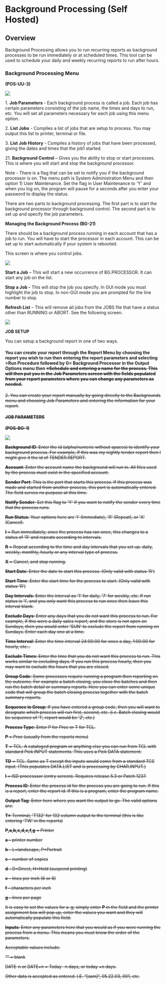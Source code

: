 # Background Processing (Self Hosted)

<PageHeader />

## Overview

Background Processing allows you to run recurring reports as background processes to be run immediately or at scheduled times. This tool can be used to schedule your daily and weekly recurring reports to run after hours.

### **Background Processing Menu**

**(POS-UU-3)**

![](./word-image-361.png)

1\. **Job Parameters** - Each background process is called a job. Each job has certain parameters consisting of the job name, the times and days to run, etc. You will set all parameters necessary for each job using this menu option.

2\. **List Jobs** - Compiles a list of jobs that are setup to process. You may output this list to printer, terminal or file.

3\. **List Job History** - Compiles a history of jobs that have been processed, giving the dates and times that the job1 started.

21\. **Background Control** – Gives you the ability to stop or start processes. This is where you will start and stop the background processor.

Note - There is a flag that can be set to notify you if the background processor is on. The menu path is System Administration Menu and then option 1) User Maintenance. Set the flag in User Maintenance to 'Y' and when you log on, the program will pause for a seconds after you enter your password to display the status.

There are two parts to background processing. The first part is to start the background processor through background control. The second part is to set up and specify the job parameters.

**Managing the Background Process (BG-21)**

There should be a background process running in each account that has a job to run. You will have to start the processor in each account. This can be set up to start automatically if your system is rebooted.

This screen is where you control jobs.

![](./word-image-362.png)

**Start a Job** – This will start a new occurrence of BG.PROCESSOR. It can start any job on the list.

**Stop a Job -** This will stop the job you specify. In GUI mode you must highlight the job to stop. In non-GUI mode you are prompted for the line number to stop.

**Refresh List** – This will remove all jobs from the JOBS file that have a status other than RUNNING or ABORT. See the following screen.

![](./word-image-363.png)

**JOB SETUP**

You can setup a background report in one of two ways.

#### You can create your report through the Report Menu by choosing the report you wish to run then entering the report parameters and selecting <R>=Run Procedure followed by G= Background Processor in the Output Options menu then <S>=Schedule and entering a name for the process. This will then put you in the Job Parameters screen with the fields populated from your report parameters where you can change any parameters as needed.

2\. You can create your report manually by going directly to the Backgrounds menu and choosing Job Parameters and entering the information for your report.

#### **JOB PARAMETERS**

**(POS-BG-1)**

![](./word-image-364.png)

**Background ID**: Enter the id (alpha/numeric without spaces) to identify your background process. For example, if this was my nightly tender report then I might give it the id of TENDER.REPORT.

**Account**: Enter the account name the background will run in. All files used by the process must exist in the specified account.

**Sender Port**: This is the port that starts this process. If this process was made and started from another process, this port is automatically entered. The field serves no purpose at this time.

**Notify Sender**: Set this flag to 'Y' if you want to notify the sender every time that the process runs.

**Run Status**: Your options here are 'I' (Immediate), 'R' (Repeat), or 'X' (Cancel).

**I** \= Run immediately, once the process has ran once, this changes to a status of 'R' and repeats according to intervals.

**R** \= Repeat according to the time and day intervals that you set up. daily, weekly, monthly, hourly or any interval type of process.

**X** \= Cancel, and stop running.

**Start Date**: Enter the date to start this process. (Only valid with status 'R')

**Start Time**: Enter the start time for the process to start. (Only valid with status 'R')

**Day Intervals**: Enter the interval as '1' for daily, '7' for weekly, etc. If run status is 'I', and you only want this process to run once then leave this interval blank.

**Exclude Days**: Enter any days that you do not want this process to run. For example, if this were a daily sales report, and the store is not open on Sundays, then you would enter 'SUN' to exclude the report from running on Sundays. Enter each day one at a time.

**Time Interval**: Enter the time interval 24:00:00 for once a day, 1:00:00 for hourly, etc…

**Exclude Times**: Enter the time that you do not want this process to run. This works similar to excluding days. If you run this process hourly, then you may want to exclude the hours that you are closed.

**Group Code**: Some processes require running a program then reporting on the outcome. For example a batch closing, you close the batches and then run the batch detail or summary reports. Here you can enter some unique code that will group the batch closing process together with the batch summary reports.

**Sequence in Group**: If you have entered a group code, then you will want to designate which process will run first, second, etc. (i.e. Batch closing would be sequence of '1', report would be '2', etc.)

**Process Type**: Enter P for Proc or T for TCL.

**P** \= Proc (usually from the reports menu)

**T** \= TCL. A cataloged program or anything else you can run from TCL with standard Pick INPUT statements. This uses a Pick DATA statement.

**TD** = TCL. Same as T except the inputs would come from a standard TCS input. (This populates DATA.LIST and is processing by CHAR.INPUT.)

**I** = ISD processsor (entry screen). Requires release 5.3 or Patch 1237.

**Process ID**: Enter the process id for the process you are going to run. If this is a report, enter the report id. If this is a program, enter the program name.

**Output Tag**: Enter here where you want the output to go. The valid options are:

**T=** Terminal, 'T132' for 132 column output to the terminal (this is like entering 'TW' in the reports)

**P,a,b,c,d,e,f,g** = Printer

**a –** printer number

**b –** L=landscape, P=Portrait

**c –** number of copies

**d –** D=Direct, H=Hold (suspend printing)

**e –** lines per inch (6 or 8)

**f –** characters per inch

**g –** lines per page

It is easy to set the values for a-g; simply enter **P** in the field and the printer assignment box will pop up, enter the values you want and they will automatically populate this field.

**Inputs**: Enter any parameters here that you would as if you were running the process from a menu. This means you must know the order of the parameters.

Acceptable values include:

“” = blank

DATE-n or DATE+n = Today –n days, or today +n days.

Other data is accepted as entered. I.E. “\[sam\]”, 05.22.03, 001, etc.

<PageFooter />
